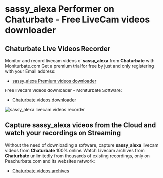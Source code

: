 # sassy_alexa Performer on Chaturbate - Free LiveCam videos downloader

## Chaturbate Live Videos Recorder

Monitor and record livecam videos of **sassy_alexa** from **Chaturbate** with Moniturbate.com
Get a premium trial for free by just and only registering with your Email address:
* [sassy_alexa Premium videos downloader](https://moniturbate.com/request-demo-licence-key.html)

Free livecam videos downloader - Moniturbate Software:
* [Chaturbate videos downloader](https://moniturbate.com/moniturbate-download-software.html)

![sassy_alexa livecam videos recorder](https://peachurnet.com/templates/moniturbate-software.png)


## Capture sassy_alexa videos from the Cloud and watch your recordings on Streaming

Without the need of downloading a software, capture **sassy_alexa** livecam videos from **Chaturbate** 100% online.
Watch Livecam archives from **Chaturbate** unlimitedly from thousands of existing recordings, only on Peachurbate.com and its websites network:
* [Chaturbate videos archives](https://peachurnet.com/)